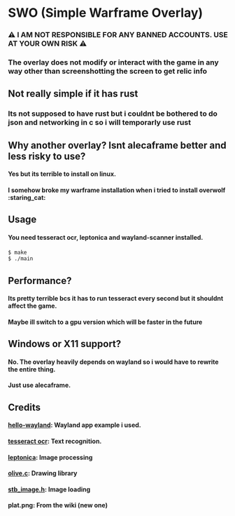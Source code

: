 # SWO (Simple Warframe Overlay)
### ⚠️ I AM NOT RESPONSIBLE FOR ANY BANNED ACCOUNTS. USE AT YOUR OWN RISK ⚠️
### The overlay does not modify or interact with the game in any way other than screenshotting the screen to get relic info

## Not really simple if it has rust
### Its not supposed to have rust but i couldnt be bothered to do json and networking in c so i will temporarly use rust

## Why another overlay? Isnt alecaframe better and less risky to use?
#### Yes but its terrible to install on linux.
#### I somehow broke my warframe installation when i tried to install overwolf :staring_cat:

## Usage
#### You need tesseract ocr, leptonica and wayland-scanner installed.
```bash
$ make
$ ./main
```

## Performance?
#### Its pretty terrible bcs it has to run tesseract every second but it shouldnt affect the game.
#### Maybe ill switch to a gpu version which will be faster in the future

## Windows or X11 support?
#### No. The overlay heavily depends on wayland so i would have to rewrite the entire thing.
#### Just use alecaframe.

## Credits
#### [hello-wayland](https://github.com/emersion/hello-wayland): Wayland app example i used.
#### [tesseract ocr](https://github.com/tesseract-ocr/tesseract): Text recognition.
#### [leptonica](http://leptonica.org/): Image processing
#### [olive.c](https://github.com/tsoding/olive.c): Drawing library
#### [stb_image.h](https://github.com/nothings/stb): Image loading
#### plat.png: From the wiki (new one)
